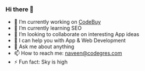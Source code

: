 ### Hi there 👋

- 🔭 I’m currently working on [CodeBuy](https://codebuy.org)
- 🌱 I’m currently learning SEO
- 👯 I’m looking to collaborate on interesting App ideas
- 🤔 I can help you with App & Web Development
- 💬 Ask me about anything
- 📫 How to reach me: naveen@codegres.com
- ⚡ Fun fact: Sky is high

